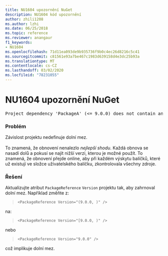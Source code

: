 ```yaml
---
title: NU1604 upozornění NuGet
description: NU1604 kód upozornění
author: zhili1208
ms.author: lzhi
ms.date: 06/25/2018
ms.topic: reference
ms.reviewer: anangaur
f1_keywords:
- NU1604
ms.openlocfilehash: 71d11ea093de9b935736f9b0c4ec26d8216c5c41
ms.sourcegitcommit: c81561e93a7be467c1983d639158d4e3dc25b93a
ms.translationtype: MT
ms.contentlocale: cs-CZ
ms.lasthandoff: 03/02/2020
ms.locfileid: "78231055"
---
```

# <a name="nuget-warning-nu1604"></a>NU1604 upozornění NuGet

<pre>Project dependency 'PackageA' (&lt;= 9.0.0) does not contain an inclusive lower bound. Include a lower bound in the dependency version to ensure consistent restore results.</pre>

### <a name="issue"></a>Problém
Závislost projektu nedefinuje dolní mez.<br/><br/>To znamená, že obnovení nenalezlo *nejlepší shodu*. Každá obnova se nasadí dolů a pokusí se najít nižší verzi, kterou je možné použít. To znamená, že obnovení přejde online, aby při každém výskytu balíčků, které už existují ve složce uživatelského balíčku, zkontrolovala všechny zdroje.

### <a name="solution"></a>Řešení
Aktualizujte atribut `PackageReference` `Version` projektu tak, aby zahrnoval dolní mez.
Například změňte z:

> `<PackageReference Version="(9.0.0, )" />`

na:

> `<PackageReference Version="[9.0.0, )" />`

nebo

> `<PackageReference Version="9.0.0" />`

což implikuje dolní mez.
